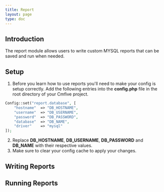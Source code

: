 ```yaml
---
title: Report
layout: page
type: doc
---
```


## Introduction

The report module allows users to write custom MYSQL reports that can be saved and run when needed.

## Setup

1. Before you learn how to use reports you'll need to make your config is setup correctly. Add the following entries into the <b>config.php</b> file in the root directory of your Cmfive project.
```php
Config::set("report.database", [
    "hostname"  => "DB_HOSTNAME",
    "username"  => "DB_USERNAME",
    "password"  => "DB_PASSWORD",
    "database"  => "DB_NAME",
    "driver"    => "mysql"
]);
```
2. Replace <b>DB_HOSTNAME</b>, <b>DB_USERNAME</b>, <b>DB_PASSWORD</b> and <b>DB_NAME</b> with their respective values.
3. Make sure to clear your config cache to apply your changes.

## Writing Reports

## Running Reports
